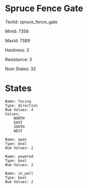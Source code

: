 # Spruce Fence Gate

TextId: spruce_fence_gate

MinId: 7358

MaxId: 7389

Hardness: 2

Resistance: 3


Num States: 32

# States
```
Name: facing
Type: direction
Num Values: 4
Values:
    NORTH
    EAST
    SOUTH
    WEST

Name: open
Type: bool
Num Values: 2

Name: powered
Type: bool
Num Values: 2

Name: in_wall
Type: bool
Num Values: 2
```